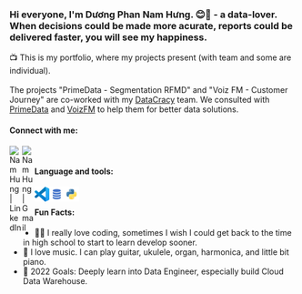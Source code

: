 ### Hi everyone, I'm Dương Phan Nam Hưng. 😊🤝 - a data-lover. When decisions could be made more acurate, reports could be delivered faster, you will see my happiness.
📺 This is my portfolio, where my projects present (with team and some are individual).
<br />
<br /> 
The projects "PrimeData - Segmentation RFMD" and "Voiz FM - Customer Journey" are co-worked with my [DataCracy][website] team. We consulted with [PrimeData] and [VoizFM] to help them for better data solutions.

#### Connect with me: 
[<img align="left" alt="NamHung | LinkedIn" width="22px" src="https://cdn.jsdelivr.net/npm/simple-icons@v3/icons/linkedin.svg" />][linkedin]
[<img align="left" alt="NamHung | Gmail" width="22px" src="https://cdn.jsdelivr.net/npm/simple-icons@v3/icons/gmail.svg" />][Gmail]
<br /> 
#### Language and tools:
[<img align="left" alt="Visual Studio Code" width="26px" src="https://raw.githubusercontent.com/github/explore/80688e429a7d4ef2fca1e82350fe8e3517d3494d/topics/visual-studio-code/visual-studio-code.png" />][github]
[<img align="left" alt="SQL" width="26px" src="https://raw.githubusercontent.com/github/explore/80688e429a7d4ef2fca1e82350fe8e3517d3494d/topics/sql/sql.png" />][github]
[<img align="left" alt="Python" width="26px" src="https://raw.githubusercontent.com/github/explore/80688e429a7d4ef2fca1e82350fe8e3517d3494d/topics/python/python.png" />][github]
<br /> 
#### Fun Facts:
- 🏋‍♂ I really love coding, sometimes I wish I could get back to the time in high school to start to learn develop sooner.
- 📀 I love music. I can play guitar, ukulele, organ, harmonica, and little bit piano.
- 🥅 2022 Goals: Deeply learn into Data Engineer, especially build Cloud Data Warehouse.

[website]: https://www.facebook.com/datacracy2020
[PrimeData]: https://primedata.ai/
[VoizFM]: https://voiz.vn/
[linkedin]: https://www.linkedin.com/in/duongphannamhung/
[Gmail]: https://cdn.jsdelivr.net/npm/simple-icons@v3/icons/gmail.svg
[github]: https://github.com/duongphannamhung
